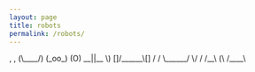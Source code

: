 ```yaml
---
layout: page
title: robots
permalink: /robots/
---
```

<p>
,     ,
(\____/)
(_oo_)
  (O)
__||__    \)
[]/______\[] /
/ \______/ \/
/    /__\
(\   /____\
<p>
